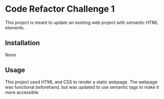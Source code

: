 # Code Refactor Challenge 1

This project is meant to update an existing web project with semantic HTML elements.

## Installation

None

## Usage

This project used HTML and CSS to render a static webpage. The webpage was functional beforehand, but was updated to use semantic tags to make it more accessible.

